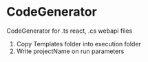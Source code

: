 # CodeGenerator

CodeGenerator for .ts react, .cs webapi files

1. Copy Templates folder into execution folder
2. Write projectName on run parameters